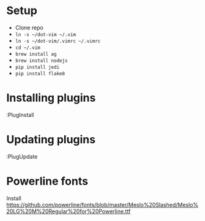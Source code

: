 # Setup
 - Clone repo
 - `ln -s ~/dot-vim ~/.vim`
 - `ln -s ~/dot-vim/.vimrc ~/.vimrc`
 - `cd ~/.vim`
 - `brew install ag`
 - `brew install nodejs`
 - `pip install jedi`
 - `pip install flake8`

# Installing plugins
:PlugInstall

# Updating plugins
:PlugUpdate

# Powerline fonts
Install https://github.com/powerline/fonts/blob/master/Meslo%20Slashed/Meslo%20LG%20M%20Regular%20for%20Powerline.ttf
